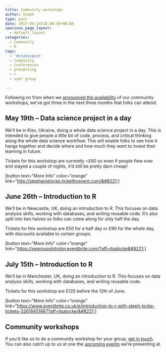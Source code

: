 ```yaml
---
title: Community workshops
author: Steph
type: post
date: 2017-04-14T18:00:59+00:00
spacious_page_layout:
  - default_layout
categories:
  - Community
  - R
tags:
  - '#statuspost'
  - Community
  - conferences
  - presenting
  - r
  - user group

---
```

Following on from when we [announced the availability][1] of our community workshops, we&#8217;ve got three in the next three months that folks can attend.

## May 19th &#8211; Data science project in a day

We&#8217;ll be in Kiev, Ukraine, doing a whole data science project in a day. This is intended to give people a little bit of code, process, and critical thinking along the whole data science workflow. This will enable folks to see how it hangs together and decide where and how much they want to invest their learning in future.

Tickets for this workshop are currently ~£60 so even if people flew over and stayed a couple of nights, it&#8217;d still be pretty darn cheap!

[button text=&#8221;More Info&#8221; color=&#8221;orange&#8221; link=&#8221;http://stephanielocke.ticketforevent.com/&#8221;]

## June 26th &#8211; Introduction to R

We&#8217;ll be in Newcastle, UK, doing an introduction to R. This focuses on data analysis skills, working with databases, and writing reusable code. It&#8217;s also split into two halves so folks can come along for only half the day.

Tickets for this workshop are £50 for a half day or £90 for the whole day, with discounts available to certain groups.

[button text=&#8221;More Info&#8221; color=&#8221;orange&#8221; link=&#8221;https://negroupsintrotor.eventbrite.com/?aff=itsalocke&#8221;]

## July 15th &#8211; Introduction to R

We&#8217;ll be in Manchester, UK, doing an introduction to R. This focuses on data analysis skills, working with databases, and writing reusable code.

Tickets for this workshop are £125 before the 12th of June.

[button text=&#8221;More Info&#8221; color=&#8221;orange&#8221; link=&#8221;https://www.eventbrite.co.uk/e/introduction-to-r-with-steph-locke-tickets-32618451667?aff=itsalocke/&#8221;]

## Community workshops

If you&#8217;d like us to do a community workshop for your group, [get in touch][2]. You can also catch up to us at one the [upcoming events][3] we&#8217;re presenting at.

 [1]: https://itsalocke.com/community-r-workshops/
 [2]: https://itsalocke.com/contact-us-page/
 [3]: https://itsalocke.com/upcoming-events/